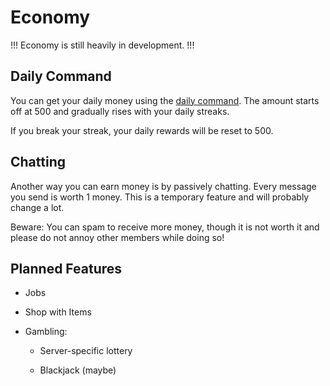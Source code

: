 # Economy

!!! Economy is still heavily in development. !!!

## Daily Command

You can get your daily money using the [daily command](ClassicCommands.md#daily). The amount starts off at 500 and gradually rises with your daily streaks.

If you break your streak, your daily rewards will be reset to 500.

## Chatting

Another way you can earn money is by passively chatting. Every message you send is worth 1 money. This is a temporary feature and will probably change a lot.

Beware: You can spam to receive more money, though it is not worth it and please do not annoy other members while doing so!

## Planned Features

* Jobs

* Shop with Items

* Gambling:
  
  * Server-specific lottery
  
  * Blackjack (maybe)
